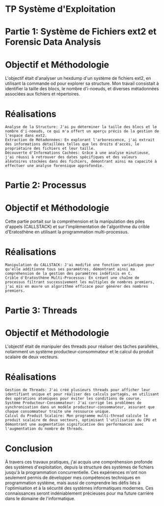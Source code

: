 # TP Système d'Exploitation
# Partie 1: Système de Fichiers ext2 et Forensic Data Analysis
# Objectif et Méthodologie

L'objectif était d'analyser un hexdump d'un système de fichiers ext2, en utilisant la commande od pour explorer sa structure. Mon travail consistait à identifier la taille des blocs, le nombre d'i-noeuds, et diverses métadonnées associées aux fichiers et répertoires.

# Réalisations

    Analyse de la Structure: J'ai pu déterminer la taille des blocs et le nombre d'i-noeuds, ce qui m'a offert un aperçu précis de la gestion de l'espace dans ext2.
    Extraction de Métadonnées: En explorant l'arborescence, j'ai extrait des informations détaillées telles que les droits d'accès, le propriétaire des fichiers et leur taille.
    Découverte d'Informations Cachées: Grâce à une analyse minutieuse, j'ai réussi à retrouver des dates spécifiques et des valeurs aléatoires stockées dans des fichiers, démontrant ainsi ma capacité à effectuer une analyse forensique approfondie.

# Partie 2: Processus
# Objectif et Méthodologie

Cette partie portait sur la compréhension et la manipulation des piles d'appels (CALLSTACK) et sur l'implémentation de l'algorithme du crible d'Eratosthène en utilisant la programmation multi-processus.

# Réalisations

    Manipulation du CALLSTACK: J'ai modifié une fonction variadique pour qu'elle additionne tous ses paramètres, démontrant ainsi ma compréhension de la gestion des paramètres indéfinis en C.
    Crible d'Eratosthène Multi-Processus: En créant une chaîne de processus filtrant successivement les multiples de nombres premiers, j'ai mis en œuvre un algorithme efficace pour générer des nombres premiers.

# Partie 3: Threads
# Objectif et Méthodologie

L'objectif était de manipuler des threads pour réaliser des tâches parallèles, notamment un système producteur-consommateur et le calcul du produit scalaire de deux vecteurs.

# Réalisations

    Gestion de Threads: J'ai créé plusieurs threads pour afficher leur identifiant unique et pour réaliser des calculs partagés, en utilisant des opérations atomiques pour éviter les conditions de course.
    Système Producteur-Consommateur: J'ai corrigé les problèmes de synchronisation dans un modèle producteur-consommateur, assurant que chaque consommateur traite une ressource unique.
    Calcul du Produit Scalaire: Mon programme multi-thread calcule le produit scalaire de deux vecteurs, optimisant l'utilisation du CPU et démontrant une augmentation significative des performances avec l'augmentation du nombre de threads.

# Conclusion

À travers ces travaux pratiques, j'ai acquis une compréhension profonde des systèmes d'exploitation, depuis la structure des systèmes de fichiers jusqu'à la programmation concurrentielle. Ces expériences m'ont non seulement permis de développer mes compétences techniques en programmation système, mais aussi de comprendre les défis liés à l'optimisation et à la sécurité des systèmes informatiques modernes. Ces connaissances seront indéniablement précieuses pour ma future carrière dans le domaine de l'informatique.
